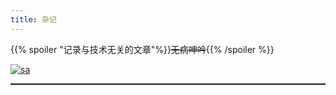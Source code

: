 ```yaml
---
title: 杂记
---
```



{{% spoiler "记录与技术无关的文章"%}}~~无病呻吟~~{{% /spoiler %}}

<!-- [<img src="https://f4.bcbits.com/img/a3997458499_16.jpg" alt="Github repo" />](https://cresdot.bandcamp.com/album/original-soundtrack) -->
[![sa](/image/sa.jpg)](https://cresdot.bandcamp.com/album/original-soundtrack)


<hr style="border-top: dotted 1px;" />